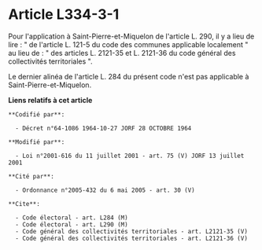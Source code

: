 # Article L334-3-1

Pour l'application à Saint-Pierre-et-Miquelon de l'article L. 290, il y a lieu de lire : " de l'article L. 121-5 du code des
communes applicable localement " au lieu de : " des articles L. 2121-35 et L. 2121-36 du code général des collectivités
territoriales ".

Le dernier alinéa de l'article L. 284 du présent code n'est pas applicable à Saint-Pierre-et-Miquelon.

**Liens relatifs à cet article**

	**Codifié par**:

	  - Décret n°64-1086 1964-10-27 JORF 28 OCTOBRE 1964

	**Modifié par**:

	  - Loi n°2001-616 du 11 juillet 2001 - art. 75 (V) JORF 13 juillet 2001

	**Cité par**:

	  - Ordonnance n°2005-432 du 6 mai 2005 - art. 30 (V)

	**Cite**:

	  - Code électoral - art. L284 (M)
	  - Code électoral - art. L290 (M)
	  - Code général des collectivités territoriales - art. L2121-35 (V)
	  - Code général des collectivités territoriales - art. L2121-36 (V)
